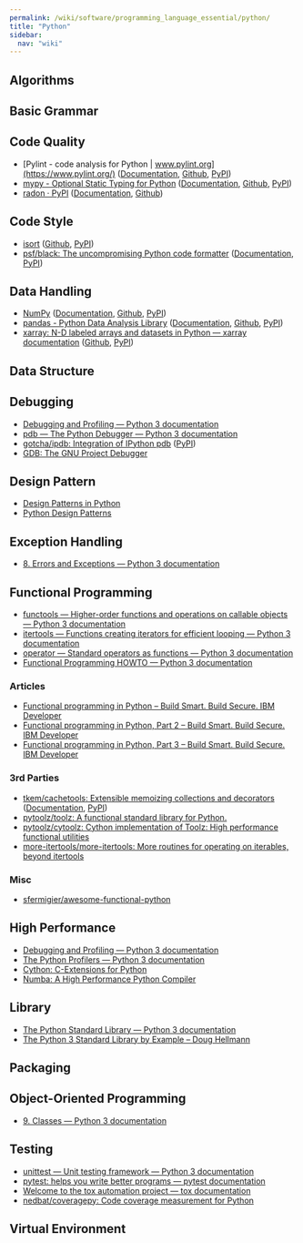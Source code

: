 ```yaml
---
permalink: /wiki/software/programming_language_essential/python/
title: "Python"
sidebar:
  nav: "wiki"
---
```


## Algorithms

## Basic Grammar

## Code Quality

* [Pylint - code analysis for Python \| www.pylint.org](https://www.pylint.org/) ([Documentation](http://pylint.pycqa.org/en/latest/), [Github](https://github.com/PyCQA/pylint), [PyPI](https://pypi.org/project/pylint/))
* [mypy - Optional Static Typing for Python](http://mypy-lang.org/) ([Documentation](https://mypy.readthedocs.io/en/stable/), [Github](https://github.com/python/mypy), [PyPI](https://pypi.org/project/mypy/))
* [radon · PyPI](https://pypi.org/project/radon/) ([Documentation](https://radon.readthedocs.io/en/latest/), [Github](https://github.com/rubik/radon))

## Code Style

* [isort](https://pycqa.github.io/isort/) ([Github](https://github.com/PyCQA/isort), [PyPI](https://pypi.org/project/isort/))
* [psf/black: The uncompromising Python code formatter](https://github.com/psf/black) ([Documentation](https://black.readthedocs.io/en/stable/), [PyPI](https://pypi.org/project/black/))

## Data Handling

* [NumPy](https://numpy.org/) ([Documentation](https://numpy.org/doc/stable/), [Github](https://github.com/numpy/numpy), [PyPI](https://pypi.org/project/numpy/))
* [pandas - Python Data Analysis Library](https://pandas.pydata.org/) ([Documentation](https://pandas.pydata.org/docs/), [Github](https://github.com/pandas-dev/pandas), [PyPI](https://pypi.org/project/pandas/))
* [xarray: N-D labeled arrays and datasets in Python — xarray documentation](https://xarray.pydata.org/en/stable/) ([Github](https://github.com/pydata/xarray), [PyPI](https://pypi.org/project/xarray/))

## Data Structure

## Debugging

* [Debugging and Profiling — Python 3 documentation](https://docs.python.org/3/library/debug.html)
* [pdb — The Python Debugger — Python 3 documentation](https://docs.python.org/3/library/pdb.html)
* [gotcha/ipdb: Integration of IPython pdb](https://github.com/gotcha/ipdb) ([PyPI](https://pypi.org/project/ipdb/))
* [GDB: The GNU Project Debugger](https://www.gnu.org/software/gdb/)

## Design Pattern

* [Design Patterns in Python](https://refactoring.guru/design-patterns/python)
* [Python Design Patterns](https://python-patterns.guide/)

## Exception Handling

* [8. Errors and Exceptions — Python 3 documentation](https://docs.python.org/3/tutorial/errors.html)

## Functional Programming

* [functools — Higher-order functions and operations on callable objects — Python 3 documentation](https://docs.python.org/3/library/functools.html)
* [itertools — Functions creating iterators for efficient looping — Python 3 documentation](https://docs.python.org/3/library/itertools.html)
* [operator — Standard operators as functions — Python 3 documentation](https://docs.python.org/3/library/operator.html)
* [Functional Programming HOWTO — Python 3 documentation](https://docs.python.org/3/howto/functional.html)

### Articles

* [Functional programming in Python – Build Smart. Build Secure. IBM Developer](https://developer.ibm.com/articles/l-prog/)
* [Functional programming in Python, Part 2 – Build Smart. Build Secure. IBM Developer](https://developer.ibm.com/tutorials/l-prog2/)
* [Functional programming in Python, Part 3 – Build Smart. Build Secure. IBM Developer](https://developer.ibm.com/tutorials/l-prog3/)

### 3rd Parties

* [tkem/cachetools: Extensible memoizing collections and decorators](https://github.com/tkem/cachetools/) ([Documentation](https://cachetools.readthedocs.io/en/stable/), [PyPI](https://pypi.org/project/cachetools/)) 
* [pytoolz/toolz: A functional standard library for Python.](https://github.com/pytoolz/toolz)
* [pytoolz/cytoolz: Cython implementation of Toolz: High performance functional utilities](https://github.com/pytoolz/cytoolz/)
* [more-itertools/more-itertools: More routines for operating on iterables, beyond itertools](https://github.com/more-itertools/more-itertools)

### Misc

* [sfermigier/awesome-functional-python](https://github.com/sfermigier/awesome-functional-python)

## High Performance

* [Debugging and Profiling — Python 3 documentation](https://docs.python.org/3/library/debug.html)
* [The Python Profilers — Python 3 documentation](https://docs.python.org/3/library/profile.html)
* [Cython: C-Extensions for Python](https://cython.org/)
* [Numba: A High Performance Python Compiler](https://numba.pydata.org/)

## Library

* [The Python Standard Library — Python 3 documentation](https://docs.python.org/3/library/index.html)
* [The Python 3 Standard Library by Example – Doug Hellmann](https://doughellmann.com/blog/the-python-3-standard-library-by-example/)

## Packaging

## Object-Oriented Programming

* [9. Classes — Python 3 documentation](https://docs.python.org/3/tutorial/classes.html)

## Testing

* [unittest — Unit testing framework — Python 3 documentation](https://docs.python.org/3/library/unittest.html)
* [pytest: helps you write better programs — pytest documentation](https://docs.pytest.org/en/stable/)
* [Welcome to the tox automation project — tox documentation](https://tox.readthedocs.io/en/latest/)
* [nedbat/coveragepy: Code coverage measurement for Python](https://github.com/nedbat/coveragepy)

## Virtual Environment
